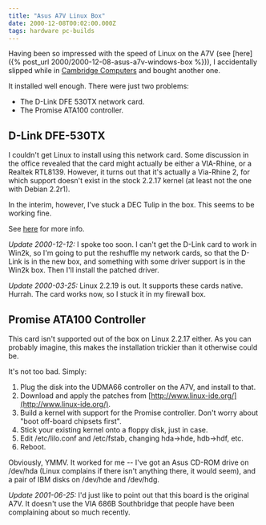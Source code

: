 ```yaml
---
title: "Asus A7V Linux Box"
date: 2000-12-08T00:02:00.000Z
tags: hardware pc-builds
---
```

Having been so impressed with the speed of Linux on the A7V (see [here]({% post_url 2000/2000-12-08-asus-a7v-windows-box %})), I accidentally slipped while in [Cambridge Computers](http://www.cambridge-computers.com/) and bought another one.

It installed well enough. There were just two problems:

* The D-Link DFE 530TX network card.
* The Promise ATA100 controller.

## D-Link DFE-530TX

I couldn't get Linux to install using this network card. Some discussion in the office revealed that the card might actually be either a VIA-Rhine, or a Realtek RTL8139\. However, it turns out that it's actually a Via-Rhine 2, for which support doesn't exist in the stock 2.2.17 kernel (at least not the one with Debian 2.2r1).

In the interim, however, I've stuck a DEC Tulip in the box. This seems to be working fine.

See [here](http://www.scyld.com/network) for more info.

_Update 2000-12-12:_ I spoke too soon. I can't get the D-Link card to work in Win2k, so I'm going to put the reshuffle my network cards, so that the D-Link is in the new box, and something with some driver support is in the Win2k box. Then I'll install the patched driver.

_Update 2000-03-25:_ Linux 2.2.19 is out. It supports these cards native. Hurrah. The card works now, so I stuck it in my firewall box.

## Promise ATA100 Controller

This card isn't supported out of the box on Linux 2.2.17 either. As you can probably imagine, this makes the installation trickier than it otherwise could be.

It's not too bad. Simply:

1.  Plug the disk into the UDMA66 controller on the A7V, and install to that.
2.  Download and apply the patches from [http://www.linux-ide.org/](http://www.linux-ide.org/).
3.  Build a kernel with support for the Promise controller. Don't worry about "boot off-board chipsets first".
4.  Stick your existing kernel onto a floppy disk, just in case.
5.  Edit /etc/lilo.conf and /etc/fstab, changing hda->hde, hdb->hdf, etc.
6.  Reboot.

Obviously, YMMV. It worked for me -- I've got an Asus CD-ROM drive on /dev/hda (Linux complains if there isn't anything there, it would seem), and a pair of IBM disks on /dev/hde and /dev/hdg.

_Update 2001-06-25:_ I'd just like to point out that this board is the original A7V. It doesn't use the VIA 686B Southbridge that people have been complaining about so much recently.
